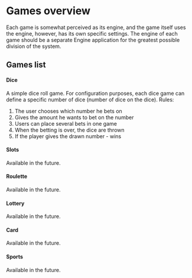 # Games overview

Each game is somewhat perceived as its engine, and the game itself uses the engine, 
however, has its own specific settings. The engine of each game should be a separate Engine application for the greatest
possible division of the system.

## Games list

#### Dice  
A simple dice roll game. For configuration purposes, each dice game can define a specific number of dice (number of dice on the dice).
Rules:
1. The user chooses which number he bets on
2. Gives the amount he wants to bet on the number
3. Users can place several bets in one game
4. When the betting is over, the dice are thrown
5. If the player gives the drawn number - wins

#### Slots
Available in the future.
#### Roulette
Available in the future.
#### Lottery
Available in the future.
#### Card
Available in the future.
#### Sports
Available in the future.